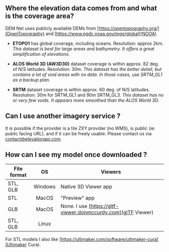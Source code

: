 ## Where the elevation data comes from and what is the coverage area?

DEM Net uses publicly available DEMs from [https://opentopography.org/](OpenTopography) and [https://www.ngdc.noaa.gov/mgg/global](NOOA)

* **ETOPO1** has global coverage, including oceans. Resolution: approx 2km. *This dataset is best for large areas and bathymetry. It offers a great simplification of elevations*.

* **ALOS World 3D (AW3D30)** dataset coverage is within approx. 82 deg. of N/S latitudes. Resolution: 30m.
*This dataset has the better detail, but contains a lot of void areas with no data. In those cases, use SRTM_GL1 as a backup plan.*

* **SRTM** dataset coverage is within approx. 60 deg. of N/S latitudes. Resolution: 30m for SRTM_GL1 and 90m SRTM_GL3. *This dataset has no or very few voids. It appears more smoothed than the ALOS World 3D.*

## Can I use another imagery service ?

It is possible if the provider is a tile ZXY provider (no WMS), is public (ie: public facing URL), and if it can be freely usable. Please contact us via contact@elevationapi.com.

## How can I see my model once downloaded ?

| File format |    OS   | Viewers                                                       |
|-------------|:-------:|---------------------------------------------------------------|
| STL, GLB    | Windows | Native 3D Viewer app                                          |
| STL         |  MacOS  | "Preview" app                                                 |
| GLB         |  MacOS  | None. I use [https://gltf-viewer.donmccurdy.com](glTF Viewer) |
| STL, GLB    | Linux   |                                                               |

For STL models I also like [https://ultimaker.com/software/ultimaker-cura](Ultimaker Cura).
